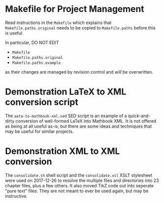 # Makefile for Project Management

Read instructions in the `Makefile` which explains that `Makefile.paths.original` needs to be copied to `Makefile.paths` before this is useful.

In particular,  DO NOT EDIT

* `Makefile`
* `Makefile.paths.original`
* `Makefile.paths.example`

as their changes are managed by revision control and *will* be overwritten.

# Demonstration LaTeX to XML conversion script

The `aata-to-mathbook-xml.sed` SED script is an example of a quick-and-dirty conversion of well-formed LaTeX into Mathbook XML.  It is not offered as being at all useful as-is, but there are some ideas and techniques that may be useful for similar projects.

# Demonstration XML to XML conversion

The `consolidate.sh` shell script and the `consolidate.xsl` XSLT stylesheet were used on 2017-12-26 to resolve the multiple files and directories into 23 chapter files, plus a few others.  It also moved TikZ code out into seperate "pure text" files.  They are not meant to ever be used again, but may be instructive.
